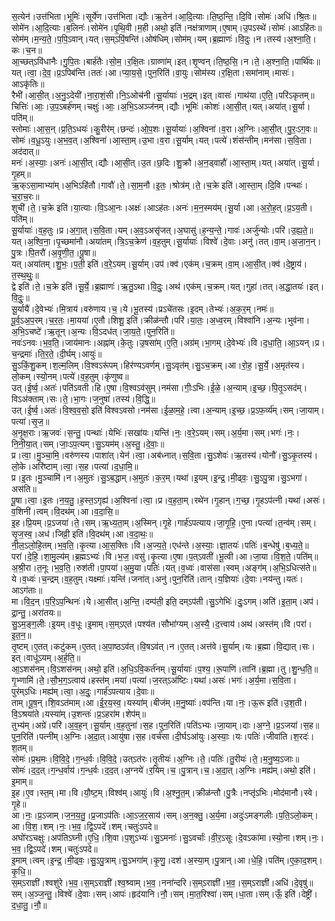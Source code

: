 

  
स॒त्येन॑।उत्त॑भिता।भूमिः॑।सूर्ये॑ण।उत्त॑भिता।द्यौः।ऋ॒तेन॑।आ॒दि॒त्याः।ति॒ष्ठ॒न्ति॒।दि॒वि।सोमः॑।अधि॑।श्रि॒तः॥  
सोमे॑न।आ॒दि॒त्याः।ब॒लिनः॑।सोमे॑न।पृ॒थि॒वी।म॒ही।अथो॒ इति॑।नक्ष॑त्राणाम्।ए॒षाम्।उ॒पऽस्थे॑।सोमः॑।आऽहि॑तः॥  
सोम॑म्।म॒न्य॒ते॒।प॒पि॒ऽवान्।यत्।स॒म्ऽपिं॒षन्ति॑।ओष॑धिम्।सोम॑म्।यम्।ब्र॒ह्माणः॑।वि॒दुः।न।तस्य॑।अ॒श्ना॒ति॒।कः।च॒न॥  
आ॒च्छत्ऽवि॑धानैः।गु॒पि॒तः।बार्ह॑तैः।सो॒म॒।र॒क्षि॒तः।ग्राव्णा॑म्।इत्।शृ॒ण्वन्।ति॒ष्ठ॒सि॒।न।ते॒।अ॒श्ना॒ति॒।पार्थि॑वः॥  
यत्।त्वा॒।दे॒व॒।प्र॒ऽपिब॑न्ति।ततः॑।आ।प्या॒य॒से॒।पुन॒रिति॑।वा॒युः।सोम॑स्य।र॒क्षि॒ता।समा॑नाम्।मासः॑।आऽकृ॑तिः॥  
रैभी॑।आ॒सी॒त्।अ॒नु॒ऽदेयी॑।ना॒रा॒शं॒सी।नि॒ऽओच॑नी।सू॒र्यायाः॑।भ॒द्रम्।इत्।वासः॑।गाथ॑या।ए॒ति॒।परि॑ऽकृतम्॥  
चित्तिः॑।आः॒।उ॒प॒ऽबर्ह॑णम्।चक्षुः॑।आः॒।अ॒भि॒ऽअञ्ज॑नम्।द्यौः।भूमिः॑।कोशः॑।आ॒सी॒त्।यत्।अया॑त्।सू॒र्या।पति॑म्॥  
स्तोमाः॑।आ॒स॒न्।प्र॒ति॒ऽधयः॑।कु॒रीर॑म्।छन्दः॑।ओ॒प॒शः।सू॒र्यायाः॑।अ॒श्विना॑।व॒रा।अ॒ग्निः।आ॒सी॒त्।पु॒रः॒ऽग॒वः॥  
सोमः॑।व॒धू॒ऽयुः।अ॒भ॒व॒त्।अ॒श्विना॑।आ॒स्ता॒म्।उ॒भा।व॒रा।सू॒र्याम्।यत्।पत्ये॑।शंस॑न्तीम्।मन॑सा।स॒वि॒ता।अद॑दात्॥  
मनः॑।अ॒स्याः॒।अनः॑।आ॒सी॒त्।द्यौः।आ॒सी॒त्।उ॒त।छ॒दिः।शु॒क्रौ।अ॒न॒ड्वाहौ॑।आ॒स्ता॒म्।यत्।अया॑त्।सू॒र्या।गृ॒हम्॥  
ऋ॒क्ऽसा॒माभ्या॑म्।अ॒भिऽहि॑तौ।गावौ॑।ते॒।सा॒म॒नौ।इ॒तः॒।श्रोत्र॑म्।ते॒।च॒क्रे इति॑।आ॒स्ता॒म्।दि॒वि।पन्थाः॑।च॒रा॒च॒रः॥  
शुची॑।ते॒।च॒क्रे इति॑।या॒त्याः।वि॒ऽआ॒नः।अक्षः॑।आऽह॑तः।अनः॑।म॒न॒स्मय॑म्।सू॒र्या।आ।अ॒रो॒ह॒त्।प्र॒ऽय॒ती।पति॑म्॥  
सू॒र्यायाः॑।व॒ह॒तुः।प्र।अ॒गा॒त्।स॒वि॒ता।यम्।अ॒व॒ऽअसृ॑जत्।अ॒घासु॑।ह॒न्य॒न्ते॒।गावः॑।अर्जु॑न्योः।परि॑।उ॒ह्य॒ते॒॥  
यत्।अ॒श्वि॒ना॒।पृ॒च्छमा॑नौ।अया॑तम्।त्रि॒ऽच॒क्रेण॑।व॒ह॒तुम्।सू॒र्यायाः॑।विश्वे॑।दे॒वाः।अनु॑।तत्।वा॒म्।अ॒जा॒न॒न्।पु॒त्रः।पि॒तरौ॑।अ॒वृ॒णी॒त॒।पू॒षा॥  
यत्।अया॑तम्।शु॒भः॒।प॒ती॒ इति॑।व॒रे॒ऽयम्।सू॒र्याम्।उप॑।क्व॑।एक॑म्।च॒क्रम्।वा॒म्।आ॒सी॒त्।क्व॑।दे॒ष्ट्राय॑।त॒स्थ॒थुः॒॥  
द्वे इति॑।ते॒।च॒क्रे इति॑।सू॒र्ये॒।ब्र॒ह्माणः॑।ऋ॒तु॒ऽथा।वि॒दुः॒।अथ॑।एक॑म्।च॒क्रम्।यत्।गुहा॑।तत्।अ॒द्धा॒तयः॑।इत्।वि॒दुः॒॥  
सू॒र्यायै॑।दे॒वेभ्यः॑।मि॒त्राय॑।वरु॑णाय।च॒।ये।भू॒तस्य॑।प्रऽचे॑तसः।इ॒दम्।तेभ्यः॑।अ॒क॒र॒म्।नमः॑॥  
पू॒र्व॒ऽअ॒प॒रम्।च॒र॒तः॒।मा॒यया॑।ए॒तौ।शिशू॒ इति॑।क्रीळ॑न्तौ।परि॑।या॒तः॒।अ॒ध्व॒रम्।विश्वा॑नि।अ॒न्यः।भुव॑ना।अ॒भि॒ऽचष्टे॑।ऋ॒तून्।अ॒न्यः।वि॒ऽदध॑त्।जा॒य॒ते॒।पुन॒रिति॑॥  
नवः॑ऽनवः।भ॒व॒ति॒।जाय॑मानः।अह्ना॑म्।के॒तुः।उ॒षसा॑म्।ए॒ति॒।अग्र॑म्।भा॒गम्।दे॒वेभ्यः॑।वि।द॒धा॒ति॒।आ॒ऽयन्।प्र।च॒न्द्रमाः॑।ति॒र॒ते॒।दी॒र्घम्।आयुः॑॥  
सु॒ऽकिं॒शु॒कम्।श॒ल्म॒लिम्।वि॒श्वऽरू॑पम्।हिर॑ण्यऽवर्णम्।सु॒ऽवृत॑म्।सु॒ऽच॒क्रम्।आ।रो॒ह॒।सू॒र्ये॒।अ॒मृत॑स्य।लो॒कम्।स्यो॒नम्।पत्ये॑।व॒ह॒तुम्।कृ॑णुष्व॥  
उत्।ई॒र्ष्व॒।अतः॑।पति॑ऽवती।हि।ए॒षा।वि॒श्वऽव॑सुम्।नम॑सा।गीः॒ऽभिः।ई॒ळे॒।अ॒न्याम्।इ॒च्छ॒।पि॒तृ॒ऽसद॑म्।विऽअ॑क्ताम्।सः।ते॒।भा॒गः।ज॒नुषा॑।तस्य॑।वि॒द्धि॒॥  
उत्।ई॒र्ष्व॒।अतः॑।वि॒श्व॒व॒सो॒ इति॑ विश्वऽवसो।नम॑सा।ई॒ळा॒म॒हे॒।त्वा।अ॒न्याम्।इ॒च्छ॒।प्र॒ऽफ॒र्व्य॑म्।सम्।जा॒याम्।पत्या॑।सृ॒ज॒॥  
अ॒नृ॒क्ष॒राः।ऋ॒जवः॑।स॒न्तु॒।पन्थाः॑।येभिः॑।सखा॑यः।यन्ति॑।नः॒।व॒रे॒ऽयम्।सम्।अ॒र्य॒मा।सम्।भगः॑।नः॒।नि॒नी॒या॒त्।सम्।जाः॒ऽप॒त्यम्।सु॒ऽयम॑म्।अ॒स्तु॒।दे॒वाः॒॥  
प्र।त्वा॒।मु॒ञ्चा॒मि॒।वरु॑णस्य।पाशा॑त्।येन॑।त्वा॒।अब॑ध्नात्।स॒वि॒ता।सु॒ऽशेवः॑।ऋ॒तस्य॑।योनौ॑।सु॒ऽकृ॒तस्य॑।लो॒के।अरि॑ष्टाम्।त्वा॒।स॒ह।पत्या॑।द॒धा॒मि॒॥  
प्र।इ॒तः।मु॒ञ्चामि॑।न।अ॒मुतः॑।सु॒ऽब॒द्धाम्।अ॒मुतः॑।क॒र॒म्।यथा॑।इ॒यम्।इ॒न्द्र॒।मी॒ढ्वः॒।सु॒ऽपु॒त्रा।सु॒ऽभगा॑।अस॑ति॥  
पू॒षा।त्वा॒।इ॒तः।न॒य॒तु॒।ह॒स्त॒ऽगृह्य॑।अ॒श्विना॑।त्वा॒।प्र।व॒ह॒ता॒म्।रथे॑न।गृ॒हान्।ग॒च्छ॒।गृ॒हऽप॑त्नी।यथा॑।असः॑।व॒शिनी॑।त्वम्।वि॒दथ॑म्।आ।व॒दा॒सि॒॥  
इ॒ह।प्रि॒यम्।प्र॒ऽजया॑।ते॒।सम्।ऋ॒ध्य॒ता॒म्।अ॒स्मिन्।गृ॒हे।गार्ह॑ऽपत्याय।जा॒गृ॒हि॒।ए॒ना।पत्या॑।त॒न्व॑म्।सम्।सृ॒ज॒स्व॒।अध॑।जिव्री॒ इति॑।वि॒दथ॑म्।आ।व॒दा॒थः॒॥  
नी॒ल॒ऽलो॒हि॒तम्।भ॒व॒ति॒।कृ॒त्या।आ॒स॒क्तिः।वि।अ॒ज्य॒ते॒।एध॑न्ते।अ॒स्याः॒।ज्ञा॒तयः॑।पतिः॑।ब॒न्धेषु॑।ब॒ध्य॒ते॒॥  
परा॑।दे॒हि॒।शा॒मु॒ल्य॑म्।ब्र॒ह्मऽभ्यः॑।वि।भ॒ज॒।वसु॑।कृ॒त्या।ए॒षा।प॒त्ऽवती॑।भू॒त्वी।आ।जा॒या।वि॒श॒ते॒।पति॑म्॥  
अ॒श्री॒रा।त॒नूः।भ॒व॒ति॒।रुश॑ती।पा॒पया॑।अ॒मु॒या।पतिः॑।यत्।व॒ध्वः॑।वास॑सा।स्वम्।अङ्ग॑म्।अ॒भि॒ऽधित्स॑ते॥  
ये।व॒ध्वः॑।च॒न्द्रम्।व॒ह॒तुम्।यक्ष्माः॑।यन्ति॑।जना॑त्।अनु॑।पुन॒रिति॑।तान्।य॒ज्ञियाः॑।दे॒वाः।नय॑न्तु।यतः॑।आऽग॑ताः॥  
मा।वि॒द॒न्।प॒रि॒ऽप॒न्थिनः॑।ये।आ॒सीत्।अ॒न्ति॒।दम्प॑ती॒ इति॒ दम्ऽप॑ती।सु॒ऽगेभिः॑।दुः॒ऽगम्।अति॑।इ॒ता॒म्।अप॑।द्रा॒न्तु॒।अरा॑तयः॥  
सु॒ऽम॒ङ्ग॒लीः।इ॒यम्।व॒धूः।इ॒माम्।स॒म्ऽएत॑।पश्य॑त।सौभा॑ग्यम्।अ॒स्यै॒।द॒त्त्वाय॑।अथ॑।अस्त॑म्।वि।परा॑।इ॒त॒न॒॥  
तृ॒ष्टम्।ए॒तत्।कटु॑कम्।ए॒तत्।अ॒पा॒ष्ठऽव॑त्।वि॒षऽव॑त्।न।ए॒तत्।अत्त॑वे।सू॒र्याम्।यः।ब्र॒ह्मा।वि॒द्यात्।सः।इत्।वाधू॑ऽयम्।अ॒र्ह॒ति॒॥  
आ॒ऽशस॑नम्।वि॒ऽशस॑नम्।अथो॒ इति॑।अ॒धि॒ऽवि॒कर्त॑नम्।सू॒र्यायाः॑।प॒श्य॒।रू॒पाणि॑।तानि॑।ब्र॒ह्मा।तु।शु॒न्ध॒ति॒॥  
गृ॒भ्णामि॑।ते॒।सौ॒भ॒ग॒ऽत्वाय॑।हस्त॑म्।मया॑।पत्या॑।ज॒रत्ऽअ॑ष्टिः।यथा॑।असः॑।भगः॑।अ॒र्य॒मा।स॒वि॒ता।पुर॑म्ऽधिः।मह्य॑म्।त्वा॒।अ॒दुः॒।गार्ह॑ऽपत्याय।दे॒वाः॥  
ताम्।पू॒ष॒न्।शि॒वऽत॑माम्।आ।ई॒र॒य॒स्व॒।यस्या॑म्।बीज॑म्।म॒नु॒ष्याः॑।वप॑न्ति।या।नः॒।ऊ॒रू इति॑।उ॒श॒ती।वि॒ऽश्रया॑ते।यस्या॑म्।उ॒शन्तः॑।प्र॒ऽहरा॑म।शेप॑म्॥  
तुभ्य॑म्।अग्रे॑।परि॑।अ॒व॒ह॒न्।सू॒र्याम्।व॒ह॒तुना॑।स॒ह।पुन॒रिति॑।पति॑ऽभ्यः।जा॒याम्।दाः।अ॒ग्ने॒।प्र॒ऽजया॑।स॒ह॥  
पुन॒रिति॑।पत्नी॑म्।अ॒ग्निः।अ॒दा॒त्।आयु॑षा।स॒ह।वर्च॑सा।दी॒र्घऽआ॑युः।अ॒स्याः॒।यः।पतिः॑।जीवा॑ति।श॒रदः॑।श॒तम्॥  
सोमः॑।प्र॒थ॒मः।वि॒वि॒दे॒।ग॒न्ध॒र्वः।वि॒वि॒दे॒।उत्ऽत॑रः।तृ॒तीयः॑।अ॒ग्निः।ते॒।पतिः॑।तु॒रीयः॑।ते॒।म॒नु॒ष्य॒ऽजाः॥  
सोमः॑।द॒द॒त्।ग॒न्ध॒र्वाय॑।ग॒न्ध॒र्वः।द॒द॒त्।अ॒ग्नये॑।र॒यिम्।च॒।पु॒त्रान्।च॒।अ॒दा॒त्।अ॒ग्निः।मह्य॑म्।अथो॒ इति॑।इ॒माम्॥  
इ॒ह।ए॒व।स्त॒म्।मा।वि।यौ॒ष्ट॒म्।विश्व॑म्।आयुः॑।वि।अ॒श्नु॒त॒म्।क्रीळ॑न्तौ।पु॒त्रैः।नप्तृ॑ऽभिः।मोद॑मानौ।स्वे।गृ॒हे॥  
आ।नः॒।प्र॒ऽजाम्।ज॒न॒य॒तु॒।प्र॒जाऽप॑तिः।आ॒ऽज॒र॒साय॑।सम्।अ॒न॒क्तु॒।अ॒र्य॒मा।अदुः॑ऽमङ्गलीः।प॒ति॒ऽलो॒कम्।आ।वि॒श॒।शम्।नः॒।भ॒व॒।द्वि॒ऽपदे॑।शम्।चतुः॑ऽपदे॥  
अघो॑रऽचक्षुः।अप॑तिऽघ्नी।ए॒धि॒।शि॒वा।प॒शुऽभ्यः॑।सु॒ऽमनाः॑।सु॒ऽवर्चाः॑।वी॒र॒ऽसूः।दे॒वऽका॑मा।स्यो॒ना।शम्।नः॒।भ॒व॒।द्वि॒ऽपदे॑।शम्।चतुः॑ऽपदे॥  
इ॒माम्।त्वम्।इ॒न्द्र॒।मी॒ढ्वः॒।सु॒ऽपु॒त्राम्।सु॒ऽभगा॑म्।कृ॒णु॒।दश॑।अ॒स्या॒म्।पु॒त्रान्।आ।धे॒हि॒।पति॑म्।ए॒का॒द॒शम्।कृ॒धि॒॥  
स॒म्ऽराज्ञी॑।श्वशु॑रे।भ॒व॒।स॒म्ऽराज्ञी॑।श्व॒श्र्वाम्।भ॒व॒।नना॑न्दरि।स॒म्ऽराज्ञी॑।भ॒व॒।स॒म्ऽराज्ञी॑।अधि॑।दे॒वृषु॑॥  
सम्।अ॒ञ्ज॒न्तु॒।विश्वे॑।दे॒वाः।सम्।आपः॑।हृद॑यानि।नौ॒।सम्।मा॒त॒रिश्वा॑।सम्।धा॒ता।सम्।ऊँ॒ इति॑।देष्ट्री॑।द॒धा॒तु॒।नौ॒॥  
